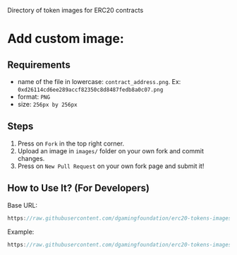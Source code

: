 Directory of token images for ERC20 contracts

# Add custom image:
## Requirements
- name of the file in lowercase: `contract_address.png`. Ex: `0xd26114cd6ee289accf82350c8d8487fedb8a0c07.png`
- format: `PNG`
- size: `256px by 256px`

## Steps
1) Press on `Fork` in the top right corner.
2) Upload an image in `images/` folder on your own fork and commit changes.
3) Press on `New Pull Request` on your own fork page and submit it!

## How to Use It? (For Developers)
Base URL:
```js
https://raw.githubusercontent.com/dgamingfoundation/erc20-tokens-images/master/images/<contract_address>.png
```
Example:
```js
https://raw.githubusercontent.com/dgamingfoundation/erc20-tokens-images/master/images/0x006bea43baa3f7a6f765f14f10a1a1b08334ef45.png
```
